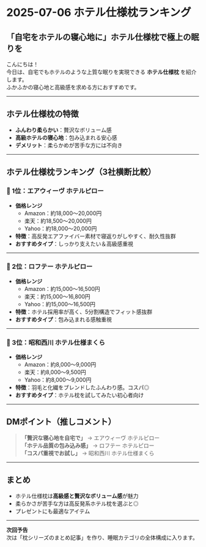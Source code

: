 # 2025-07-06 ホテル仕様枕ランキング

## 「自宅をホテルの寝心地に」ホテル仕様枕で極上の眠りを

こんにちは！  
今日は、自宅でもホテルのような上質な眠りを実現できる **ホテル仕様枕** を紹介します。  
ふかふかの寝心地と高級感を求める方におすすめです。

---

## ホテル仕様枕の特徴
- **ふんわり柔らかい**：贅沢なボリューム感
- **高級ホテルの寝心地**：包み込まれる安心感
- **デメリット**：柔らかめが苦手な方には不向き

---

## ホテル仕様枕ランキング（3社横断比較）

### 🥇 1位：エアウィーヴ ホテルピロー
- **価格レンジ**  
  - Amazon：約18,000〜20,000円  
  - 楽天：約18,500〜20,000円  
  - Yahoo：約18,000〜20,000円
- **特徴**：高反発エアファイバー素材で寝返りがしやすく、耐久性抜群
- **おすすめタイプ**：しっかり支えたい＆高級感重視

---

### 🥈 2位：ロフテー ホテルピロー
- **価格レンジ**  
  - Amazon：約15,000〜16,500円  
  - 楽天：約15,000〜16,800円  
  - Yahoo：約15,000〜16,500円
- **特徴**：ホテル採用率が高く、5分割構造でフィット感抜群
- **おすすめタイプ**：包み込まれる感触重視

---

### 🥉 3位：昭和西川 ホテル仕様まくら
- **価格レンジ**  
  - Amazon：約8,000〜9,000円  
  - 楽天：約8,000〜9,500円  
  - Yahoo：約8,000〜9,000円
- **特徴**：羽毛と化繊をブレンドしたふんわり感。コスパ◎
- **おすすめタイプ**：ホテル枕を試してみたい初心者向け

---

## DMポイント（推しコメント）
> **「贅沢な寝心地を自宅で」** → エアウィーヴ ホテルピロー  
> **「ホテル品質の包み込み感」** → ロフテー ホテルピロー  
> **「コスパ重視でお試し」** → 昭和西川 ホテル仕様まくら

---

## まとめ
- ホテル仕様枕は**高級感と贅沢なボリューム感**が魅力
- 柔らかさが苦手な方は高反発系ホテル枕を選ぶと◎
- プレゼントにも最適なアイテム

---

**次回予告**  
次は「枕シリーズのまとめ記事」を作り、睡眠カテゴリの全体構成に入ります。



